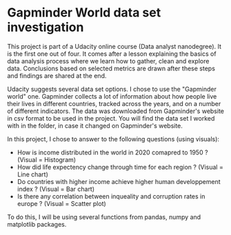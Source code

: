 # Gapminder World data set investigation

This project is part of a Udacity online course (Data analyst nanodegree). It is the first one out of four. It comes after a lesson explaining the basics
of data analysis process where we learn how to gather, clean and explore data. Conclusions based on selected metrics are drawn after these steps and findings are shared at the end.

Udacity suggests several data set options. I chose to use the "Gapminder world" one. Gapminder collects a lot of information about how people live their lives in different countries,
tracked across the years, and on a number of different indicators. The data was downloaded from Gapminder's website in csv format to be used in the project.
You will find the data set I worked with in the folder, in case it changed on Gapminder's website.

In this project, I chose to answer to the following questions (using visuals):
- How is income distributed in the world in 2020 comapred to 1950 ? (Visual = Histogram)
- How did life expectency change through time for each region ? (Visual = Line chart)
- Do countries with higher income achieve higher human developpement index ? (Visual = Bar chart)
- Is there any correlation between inqueality and corruption rates in europe ? (Visual = Scatter plot)

To do this, I will be using several functions from pandas, numpy and matplotlib packages.

